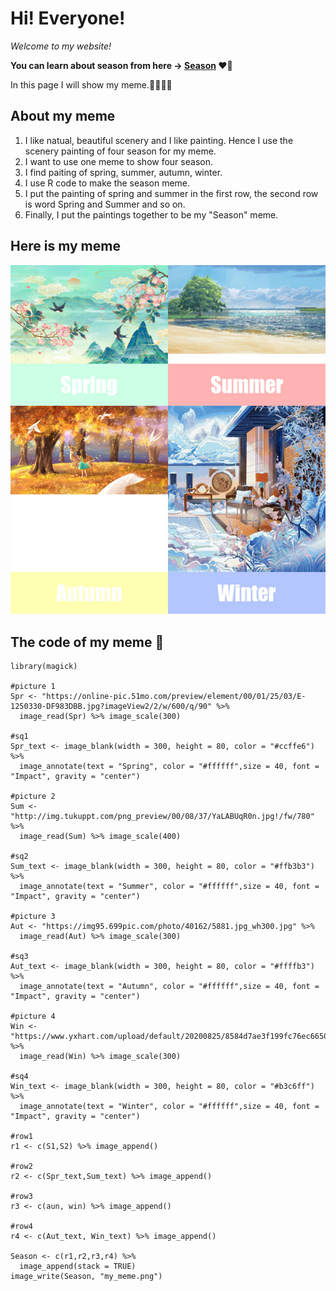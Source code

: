 # **Hi! Everyone!** 

*Welcome to my website!* 

**You can learn about season from here -> [Season](https://en.wikipedia.org/wiki/Season) ❤️💛**

In this page I will show my meme.🦄🌺🌸🌼

## About my meme 

1. I like natual, beautiful scenery and I like painting. Hence I use the scenery painting of four season for my meme. 
2. I want to use one meme to show four season.
3. I find paiting of spring, summer, autumn, winter. 
4. I use R code to make the season meme. 
5. I put the painting of spring and summer in the first row, the second row is word Spring and Summer and so on.
6. Finally, I put the paintings together to be my "Season" meme.


## Here is my meme 

![](my_meme.png)


## The code of my meme 🌟

```
library(magick)

#picture 1
Spr <- "https://online-pic.51mo.com/preview/element/00/01/25/03/E-1250330-DF983DBB.jpg?imageView2/2/w/600/q/90" %>%
  image_read(Spr) %>% image_scale(300)

#sq1
Spr_text <- image_blank(width = 300, height = 80, color = "#ccffe6") %>%
  image_annotate(text = "Spring", color = "#ffffff",size = 40, font = "Impact", gravity = "center")

#picture 2
Sum <- "http://img.tukuppt.com/png_preview/00/08/37/YaLABUqR0n.jpg!/fw/780" %>%
  image_read(Sum) %>% image_scale(400)

#sq2
Sum_text <- image_blank(width = 300, height = 80, color = "#ffb3b3") %>%
  image_annotate(text = "Summer", color = "#ffffff",size = 40, font = "Impact", gravity = "center")

#picture 3
Aut <- "https://img95.699pic.com/photo/40162/5881.jpg_wh300.jpg" %>%
  image_read(Aut) %>% image_scale(300)

#sq3
Aut_text <- image_blank(width = 300, height = 80, color = "#ffffb3") %>%
  image_annotate(text = "Autumn", color = "#ffffff",size = 40, font = "Impact", gravity = "center")

#picture 4
Win <- "https://www.yxhart.com/upload/default/20200825/8584d7ae3f199fc76ec66508f5f54ed3.jpg" %>%
  image_read(Win) %>% image_scale(300)

#sq4
Win_text <- image_blank(width = 300, height = 80, color = "#b3c6ff") %>%
  image_annotate(text = "Winter", color = "#ffffff",size = 40, font = "Impact", gravity = "center")

#row1
r1 <- c(S1,S2) %>% image_append()

#row2
r2 <- c(Spr_text,Sum_text) %>% image_append()

#row3
r3 <- c(aun, win) %>% image_append()

#row4
r4 <- c(Aut_text, Win_text) %>% image_append()

Season <- c(r1,r2,r3,r4) %>%
  image_append(stack = TRUE)
image_write(Season, "my_meme.png")


```

